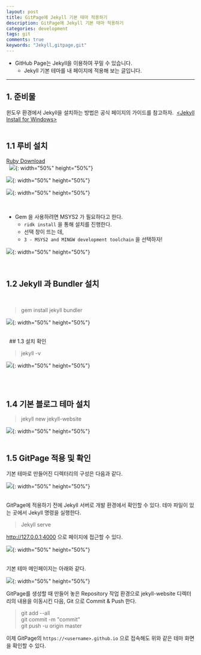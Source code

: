 ```yaml
---
layout: post
title: GitPage에 Jekyll 기본 테마 적용하기
description: GitPage에 Jekyll 기본 테마 적용하기
categories: development
tags: git
comments: true
keywords: "Jekyll,gitpage,git"
---
```


- GitHub Page는 Jekyll을 이용하여 꾸밀 수 있습니다.
	- Jekyll 기본 테마를 내 페이지에 적용해 보는 글입니다.

---

## 1. 준비물 

윈도우 환경에서 Jekyll을 설치하는 방법은 공식 페이지의 가이드를 참고하자. 
[\<Jekyll Install for Windows\>]([https://link](https://jekyllrb-ko.github.io/docs/windows/))  
 
<br>

## 1.1 루비 설치

[Ruby Download](https://www.ruby-lang.org/en/downloads/)  
 
![](/assets/img/blog/2019-03-14-gitpage-jekyll/2019-03-14-03-19-22.png){: width="50%" height="50%"}  

![](/assets/img/blog/2019-03-14-gitpage-jekyll/2019-03-14-03-20-10.png){: width="50%" height="50%"}  

![](/assets/img/blog/2019-03-14-gitpage-jekyll/2019-03-14-03-20-33.png){: width="50%" height="50%"}  

<br>

* Gem 을 사용하려면 MSYS2 가 필요하다고 한다.
  * `ridk install` 을 통해 설치를 진행한다.
  * 선택 창이 뜨는 데,
  * `3 - MSYS2 and MINGW development toolchain` 을 선택하자!

![](/assets/img/blog/2019-03-14-gitpage-jekyll/2019-03-14-03-30-04.png){: width="50%" height="50%"}  


<br>

## 1.2 Jekyll 과 Bundler 설치

<br>

> gem install jekyll bundler  


![](/assets/img/blog/2019-03-14-gitpage-jekyll/2019-03-14-03-32-37.png){: width="50%" height="50%"}  

<br>
 
## 1.3 설치 확인

> jekyll -v  



![](/assets/img/blog/2019-03-14-gitpage-jekyll/2019-03-14-03-33-08.png){: width="50%" height="50%"}  

<br> 

## 1.4 기본 블로그 테마 설치

> jekyll new jekyll-website  


![](/assets/img/blog/2019-03-14-gitpage-jekyll/2019-03-14-03-33-40.png){: width="50%" height="50%"}  
 
 
<br>

## 1.5 GitPage 적용 및 확인


기본 테마로 만들어진 디렉터리의 구성은 다음과 같다.

![](/assets/img/blog/2019-03-14-gitpage-jekyll/2019-03-14-03-41-24.png){: width="50%" height="50%"}  

<br>
GitPage에 적용하기 전에 Jekyll 서버로 개발 환경에서 확인할 수 있다.
테마 파일이 있는 곳에서 Jekyll 명령을 실행한다.

> Jekyll serve  



http://127.0.0.1:4000 으로 페이지에 접근할 수 있다.

![](/assets/img/blog/2019-03-14-gitpage-jekyll/2019-03-14-03-50-37.png){: width="50%" height="50%"}  

<br>
기본 테마 메인페이지는 아래와 같다.


![](/assets/img/blog/2019-03-14-gitpage-jekyll/2019-03-14-03-51-03.png){: width="50%" height="50%"}  

GitPage를 생성할 때 만들어 놓은 Repository 작업 환경으로 jekyll-website 디렉터리의 내용을 이동시킨 다음, 
Git 으로 Commit & Push 한다.

> git add --all  
> git commit -m "commit"  
> git push -u origin master  


이제 GitPage의 `https://<username>.github.io` 으로 접속해도 위와 같은 테마 화면을 확인할 수 있다.